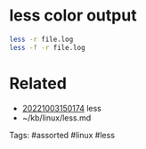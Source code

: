 # less color output
```bash
less -r file.log
less -f -r file.log
```

# Related
- [20221003150174](/zet/20221003150174/README.md) less
- ~/kb/linux/less.md

Tags:
    #assorted #linux #less
